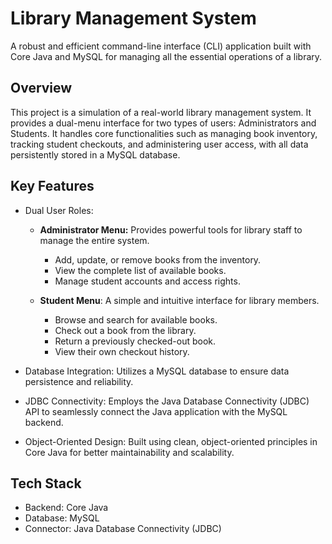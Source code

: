 # Library Management System

A robust and efficient command-line interface (CLI) application built with Core Java and MySQL for managing all the essential operations of a library.

##  Overview

This project is a simulation of a real-world library management system. It provides a dual-menu interface for two types of users: Administrators and Students. 
It handles core functionalities such as managing book inventory, tracking student checkouts, and administering user access, with all data persistently stored in a MySQL database.

##  Key Features

* Dual User Roles:
  
    * **Administrator Menu:** Provides powerful tools for library staff to manage the entire system.
        * Add, update, or remove books from the inventory.
        * View the complete list of available books.
        * Manage student accounts and access rights.

    * **Student Menu**: A simple and intuitive interface for library members.
        * Browse and search for available books.
        * Check out a book from the library.
        * Return a previously checked-out book.
        * View their own checkout history.

* Database Integration: Utilizes a MySQL database to ensure data persistence and reliability.
* JDBC Connectivity: Employs the Java Database Connectivity (JDBC) API to seamlessly connect the Java application with the MySQL backend.
* Object-Oriented Design: Built using clean, object-oriented principles in Core Java for better maintainability and scalability.

## Tech Stack

* Backend: Core Java
* Database: MySQL
* Connector: Java Database Connectivity (JDBC)
